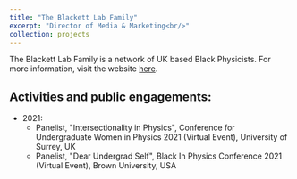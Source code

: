 ```yaml
---
title: "The Blackett Lab Family"
excerpt: "Director of Media & Marketing<br/>"
collection: projects
---
```


The Blackett Lab Family is a network of UK based Black Physicists. For more information, visit the website [here](https://theblackettlabfamily.com).

## Activities and public engagements:
- 2021:
  - Panelist, "Intersectionality in Physics", Conference for Undergraduate Women in Physics 2021 (Virtual Event), University of Surrey, UK
  - Panelist, "Dear Undergrad Self", Black In Physics Conference 2021 (Virtual Event), Brown University, USA
